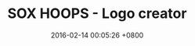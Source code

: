 ---
layout: post
title:  "SOX HOOPS - Logo creator"
date:   2016-02-14 00:05:26 +0800
categories: jekyll update
thumb: soxhoops.jpg
order: 1
group: "development"
description: 2012
category: work
projecttitle: "SOX HOOPS"
client: "DRAFTFCB"
yearcompleted: "2012"
technology: "HTML5, CSS3, Jquery, Javascript"
role: "UI Developer"
link: ""
works:
  - title: "SOX HOOPS"
    slides:
      - image: "soxhoops_01.jpg"
      - image: "soxhoops_02.jpg"
      - image: "soxhoops_03.jpg"
     
---